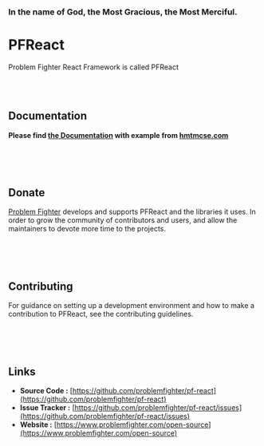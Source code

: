 ### In the name of God, the Most Gracious, the Most Merciful.

# PFReact
Problem Fighter React Framework is called PFReact


<br/><br/>
## Documentation
**Please find [the Documentation]() with example from [hmtmcse.com]()**


<br/><br/><br/>
## Donate
[Problem Fighter](https://www.problemfighter.com/) develops and supports PFReact and the libraries it uses. In order to grow
the community of contributors and users, and allow the maintainers to devote more time to the projects.


<br/><br/><br/>
## Contributing
For guidance on setting up a development environment and how to make a contribution to PFReact, see the contributing guidelines.


<br/><br/><br/>
## Links
* **Source Code :** [https://github.com/problemfighter/pf-react](https://github.com/problemfighter/pf-react)
* **Issue Tracker :** [https://github.com/problemfighter/pf-react/issues](https://github.com/problemfighter/pf-react/issues)
* **Website :** [https://www.problemfighter.com/open-source](https://www.problemfighter.com/open-source)

